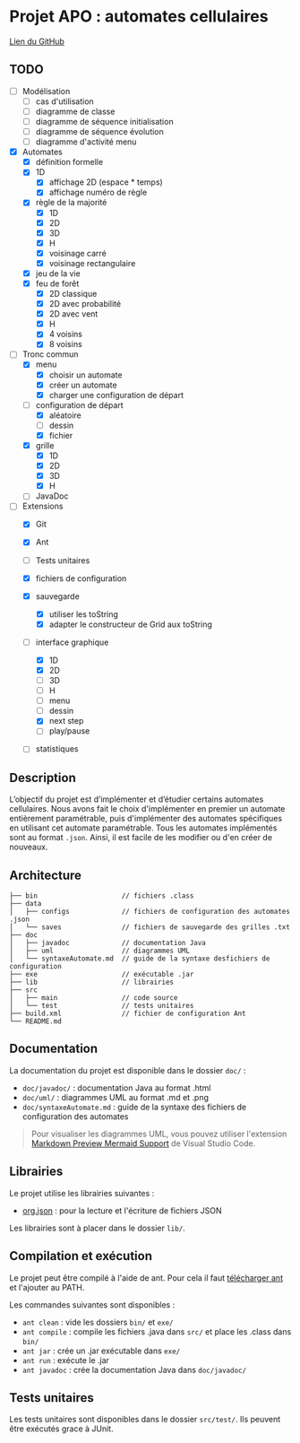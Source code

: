 # Projet APO : automates cellulaires

[Lien du GitHub](https://github.com/rrrroo/APO_Automates)

## TODO

- [ ] Modélisation
    - [ ] cas d'utilisation
    - [ ] diagramme de classe
    - [ ] diagramme de séquence initialisation
    - [ ] diagramme de séquence évolution
    - [ ] diagramme d'activité menu
- [x] Automates
    - [x] définition formelle
    - [x] 1D
        - [x] affichage 2D (espace * temps)
        - [x] affichage numéro de règle
    - [x] règle de la majorité
        - [x] 1D
        - [x] 2D
        - [x] 3D
        - [x] H
        - [x] voisinage carré
        - [x] voisinage rectangulaire
    - [x] jeu de la vie
    - [x] feu de forêt
        - [x] 2D classique
        - [x] 2D avec probabilité
        - [x] 2D avec vent
        - [x] H
        - [x] 4 voisins
        - [x] 8 voisins
- [ ] Tronc commun
    - [x] menu
        - [x] choisir un automate
        - [x] créer un automate
        - [x] charger une configuration de départ
    - [ ] configuration de départ
        - [x] aléatoire
        - [ ] dessin
        - [x] fichier
    - [x] grille
        - [x] 1D
        - [x] 2D
        - [x] 3D
        - [x] H
    - [ ] JavaDoc
- [ ] Extensions
    - [x] Git
    - [x] Ant
    - [ ] Tests unitaires
    - [x] fichiers de configuration
    - [x] sauvegarde
        - [x] utiliser les toString
        - [x] adapter le constructeur de Grid aux toString
    - [ ] interface graphique
        - [x] 1D
        - [x] 2D
        - [ ] 3D
        - [ ] H
        - [ ] menu
        - [ ] dessin
        - [x] next step
        - [ ] play/pause
    - [ ] statistiques



## Description

L’objectif du projet est d’implémenter et d’étudier certains automates cellulaires. Nous avons fait le choix d'implémenter en premier un automate entièrement paramétrable, puis d'implémenter des automates spécifiques en utilisant cet automate paramétrable.
Tous les automates implémentés sont au format `.json`. Ainsi, il est facile de les modifier ou d'en créer de nouveaux.

## Architecture

```
├── bin                     // fichiers .class
├── data
│   ├── configs             // fichiers de configuration des automates .json
│   └── saves               // fichiers de sauvegarde des grilles .txt
├── doc
│   ├── javadoc             // documentation Java
│   ├── uml                 // diagrammes UML
│   └── syntaxeAutomate.md  // guide de la syntaxe desfichiers de configuration
├── exe                     // exécutable .jar
├── lib                     // librairies
├── src
│   ├── main                // code source
│   └── test                // tests unitaires
├── build.xml               // fichier de configuration Ant
└── README.md
```

## Documentation

La documentation du projet est disponible dans le dossier `doc/` :
- `doc/javadoc/` : documentation Java au format .html
- `doc/uml/` : diagrammes UML au format .md et .png
- `doc/syntaxeAutomate.md` : guide de la syntaxe des fichiers de configuration des automates

> Pour visualiser les diagrammes UML, vous pouvez utiliser l'extension [Markdown Preview Mermaid Support](https://marketplace.visualstudio.com/items?itemName=bierner.markdown-mermaid) de Visual Studio Code.

## Librairies

Le projet utilise les librairies suivantes :
- [org.json](https://repo1.maven.org/maven2/org/json/json/20231013/json-20231013.jar) : pour la lecture et l'écriture de fichiers JSON

Les librairies sont à placer dans le dossier `lib/`.

## Compilation et exécution

Le projet peut être compilé à l'aide de ant. Pour cela il faut [télécharger ant](https://ant.apache.org/bindownload.cgi) et l'ajouter au PATH.

Les commandes suivantes sont disponibles :
- `ant clean` : vide les dossiers `bin/` et `exe/`
- `ant compile` : compile les fichiers .java dans `src/` et place les .class dans `bin/`
- `ant jar` : crée un .jar exécutable dans `exe/`
- `ant run` : exécute le .jar
- `ant javadoc` : crée la documentation Java dans `doc/javadoc/`

## Tests unitaires

Les tests unitaires sont disponibles dans le dossier `src/test/`. Ils peuvent être exécutés grace à JUnit.
